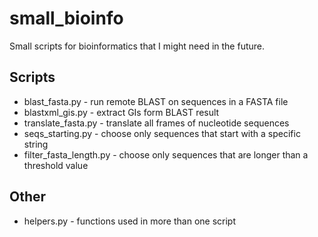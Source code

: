 # small_bioinfo
Small scripts for bioinformatics that I might need in the future.


## Scripts
* blast_fasta.py - run remote BLAST on sequences in a FASTA file
* blastxml_gis.py - extract GIs form BLAST result
* translate_fasta.py - translate all frames of nucleotide sequences
* seqs_starting.py - choose only sequences that start with a specific string
* filter_fasta_length.py - choose only sequences that are longer than a threshold value


## Other
* helpers.py - functions used in more than one script

